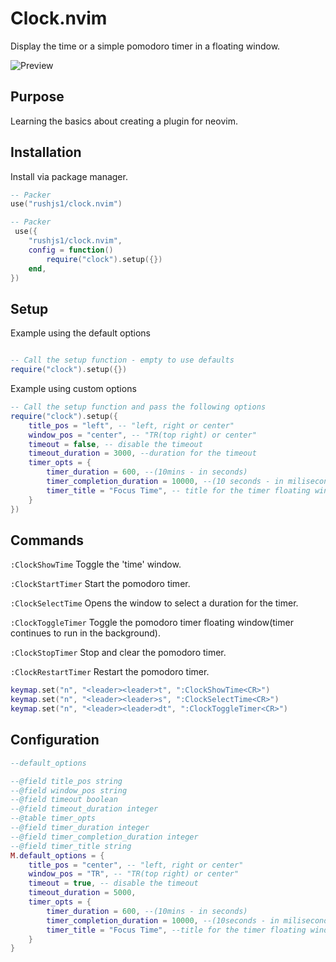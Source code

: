# Clock.nvim

Display the time or a simple pomodoro timer in a floating window.

![Preview](https://i.imgur.com/414ToUX.gif)

## Purpose

Learning the basics about creating a plugin for neovim.

## Installation

Install via package manager.

```lua
-- Packer
use("rushjs1/clock.nvim")
```

```lua
-- Packer
 use({
    "rushjs1/clock.nvim",
    config = function()
        require("clock").setup({})
    end,
})
```

## Setup

Example using the default options

```lua

-- Call the setup function - empty to use defaults
require("clock").setup({})
```

Example using custom options

```lua
-- Call the setup function and pass the following options
require("clock").setup({
    title_pos = "left", -- "left, right or center"
    window_pos = "center", -- "TR(top right) or center"
    timeout = false, -- disable the timeout
    timeout_duration = 3000, --duration for the timeout
    timer_opts = {
        timer_duration = 600, --(10mins - in seconds)
        timer_completion_duration = 10000, --(10 seconds - in miliseconds)
        timer_title = "Focus Time", -- title for the timer floating window
    }
})

```

## Commands

`:ClockShowTime` Toggle the 'time' window.

`:ClockStartTimer` Start the pomodoro timer.

`:ClockSelectTime` Opens the window to select a duration for the timer.

`:ClockToggleTimer` Toggle the pomodoro timer floating window(timer continues to run in the background).

`:ClockStopTimer` Stop and clear the pomodoro timer.

`:ClockRestartTimer` Restart the pomodoro timer.

```lua
keymap.set("n", "<leader><leader>t", ":ClockShowTime<CR>")
keymap.set("n", "<leader><leader>s", ":ClockSelectTime<CR>")
keymap.set("n", "<leader><leader>dt", ":ClockToggleTimer<CR>")
```

## Configuration

```lua
--default_options

--@field title_pos string
--@field window_pos string
--@field timeout boolean
--@field timeout_duration integer
--@table timer_opts
--@field timer_duration integer
--@field timer_completion_duration integer
--@field timer_title string
M.default_options = {
    title_pos = "center", -- "left, right or center"
    window_pos = "TR", -- "TR(top right) or center"
    timeout = true, -- disable the timeout
    timeout_duration = 5000,
    timer_opts = {
        timer_duration = 600, --(10mins - in seconds)
        timer_completion_duration = 10000, --(10seconds - in miliseconds)
        timer_title = "Focus Time", --title for the timer floating window
    }
}
```
